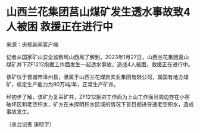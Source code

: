 # 山西兰花集团莒山煤矿发生透水事故致4人被困 救援正在进行中

来源：央视新闻客户端

记者从国家矿山安全监察局山西局了解到，2023年1月27日，山西兰花集团莒山煤矿井下ZF1212炮掘工作面发生一起透水事故，造成4人被困，救援正在进行中。

该矿位于晋城市泽州县，隶属于山西兰花煤炭实业集团有限公司，属国有地方煤矿，核定生产能力为90万吨/年，正常生产矿井。

经初步了解，该矿为复采矿井，ZF1212掘进工作面为上山工作面且周边存在小窑破坏区和老空积水，矿方在未探明积水区域的情况下盲目掘进导通老空积水，造成事故发生。

（总台记者 康晓宇）

